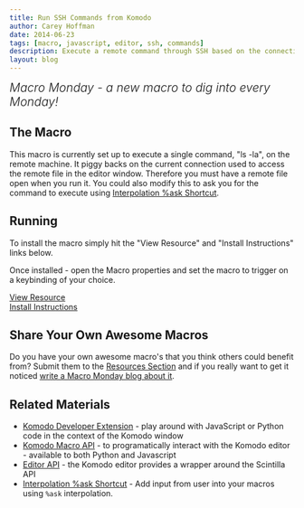 ```yaml
---
title: Run SSH Commands from Komodo
author: Carey Hoffman
date: 2014-06-23
tags: [macro, javascript, editor, ssh, commands]
description: Execute a remote command through SSH based on the connection to a remote file in the editor
layout: blog
---
```


<div class="centered">
<h2 style="font-weight: 300; margin: 10px 0 25px 0"><em>Macro Monday - a new macro to dig into every Monday!</em></h2>
</div>

## The Macro

This macro is currently set up to execute a single command, "ls -la", on the remote
machine.  It piggy backs on the current connection used to access the remote file
in the editor window.  Therefore you must have a remote file open when you run it.
You could also modify this to ask you for the command to execute using [Interpolation %ask Shortcut][].

## Running

To install the macro simply hit the "View Resource" and "Install Instructions"
links below.

Once installed - open the Macro properties and set the macro to trigger on a
keybinding of your choice.

<div class="centered">
    <div class="spacer"></div>
    <a href="http://komodoide.com/resources/macros/cgchoffman--sshcommands/" class="button big primary">
        <i class="icon icon-eye"></i>
        View Resource
    </a>
    <div class="spacer-half"></div>
    <span>
        <i class="icon icon-question"></i>
        <a href="http://komodoide.com/resources/install-instructions/#pane-macro" target="_blank">Install Instructions</a>
    </span>
</div>

## Share Your Own Awesome Macros

Do you have your own awesome macro's that you think others could benefit from?
Submit them to the [Resources Section] and if you really want to get it noticed
[write a Macro Monday blog about it][macromonday].

   [Resources Section]: /resources/submit-instructions/#pane-resources
   [macromonday]: /resources/submit-instructions/#pane-blogs

## Related Materials

* [Komodo Developer Extension][] - play around with JavaScript or Python code in
  the context of the Komodo window
* [Komodo Macro API][] - to programatically interact with the Komodo editor -
  available to both Python and Javascript
* [Editor API][] - the Komodo editor provides a wrapper around the Scintilla API
* [Interpolation %ask Shortcut][] - Add input from user into your macros using ```%ask```
interpolation.


[Komodo Developer Extension]: /framed/?http://community.activestate.com/node/1824
[Komodo Macro API]: /framed/?http://docs.activestate.com/komodo/8.5/macroapi.html
[Editor API]: http://www.scintilla.org/ScintillaDoc.html
[Interpolation %ask Shortcut]:http://docs.activestate.com/komodo/8.5/shortcuts.html#shortcuts_askcode_options
